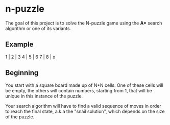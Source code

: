 # n-puzzle

The goal of this project is to solve the N-puzzle game using the __A*__ search algorithm or one of its variants.

## Example
1 | 2 | 3
4 | 5 | 6
7 | 8 | x

## Beginning
You start with a square board made up of N*N cells. One of these cells will be empty, the others will contain numbers, starting from 1, that will be unique in this instance of the puzzle.


Your search algorithm will have to find a valid sequence of moves in order to reach the
final state, a.k.a the "snail solution", which depends on the size of the puzzle.


